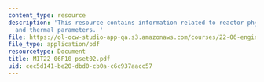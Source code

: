 ```yaml
---
content_type: resource
description: 'This resource contains information related to reactor physics review
  and thermal parameters. '
file: https://ol-ocw-studio-app-qa.s3.amazonaws.com/courses/22-06-engineering-of-nuclear-systems-fall-2010/cec5d141be20dbd0cb0ac6c937aacc57_MIT22_06F10_pset02.pdf
file_type: application/pdf
resourcetype: Document
title: MIT22_06F10_pset02.pdf
uid: cec5d141-be20-dbd0-cb0a-c6c937aacc57
---
```

